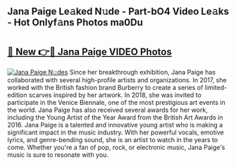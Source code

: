 ## Jana Paige Le𝚊ked N𝚞de - Part-bO4 Video Le𝚊ks - Hot Onlyf𝚊ns Photos ma0Du

# <h2><a href="http://ac26730.deff.icu/?id=Jana+Paige">🔗 New 👉🔴 Jana Paige VIDEO Photos</a></h2>

[![Jana Paige N𝚞des](https://i.imgur.com/rIISA9y.gif)](http://ac26730.deff.icu/?id=Jana+Paige)
Since her breakthrough exhibition, Jana Paige has collaborated with several high-profile artists and organizations. In 2017, she worked with the British fashion brand Burberry to create a series of limited-edition scarves inspired by her artwork. In 2018, she was invited to participate in the Venice Biennale, one of the most prestigious art events in the world. Jana Paige has also received several awards for her work, including the Young Artist of the Year Award from the British Art Awards in 2016. Jana Paige is a talented and innovative young artist who is making a significant impact in the music industry. With her powerful vocals, emotive lyrics, and genre-bending sound, she is an artist to watch in the years to come. Whether you're a fan of pop, rock, or electronic music, Jana Paige's music is sure to resonate with you.
